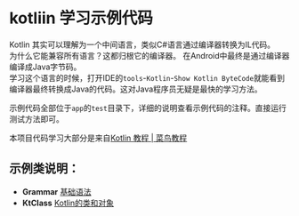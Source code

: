 # kotliin 学习示例代码

Kotlin 其实可以理解为一个中间语言，类似C#语言通过编译器转换为IL代码。<br />
为什么它能兼容所有语言？这都归根它的编译器。 在Android中最终是通过编译器编译成Java字节码。<br />
学习这个语言的时候，打开IDE的`tools`-`Kotlin`-`Show Kotlin ByteCode`就能看到编译器最终转换成Java的代码。这对Java程序员无疑是最快的学习方法。

示例代码全部位于`app`的`test`目录下，详细的说明查看示例代码的注释。直接运行测试方法即可。

本项目代码学习大部分是来自[Kotlin 教程 | 菜鸟教程](https://www.runoob.com/kotlin/)

## 示例类说明：

- **Grammar** [基础语法](./app/src/test/java/com/github/raedev/kotlin/grammar/Grammar.kt)
- **KtClass** [Kotlin的类和对象](./app/src/test/java/com/github/raedev/kotlin/grammar/KtClass.kt)
